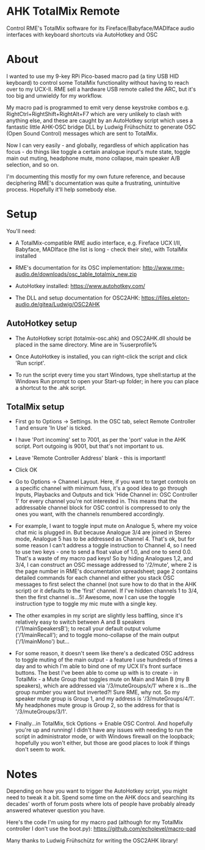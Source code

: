 # AHK TotalMix Remote
 Control RME's TotalMix software for its Fireface/Babyface/MADIface audio interfaces with keyboard shortcuts via AutoHotkey and OSC

# About
I wanted to use my 9-key RPi Pico-based macro pad (a tiny USB HID keyboard) to control some TotalMix functionality without having to reach over to my UCX-II. RME sell a hardware USB remote called the ARC, but it's too big and unwieldy for my workflow.

My macro pad is programmed to emit very dense keystroke combos e.g. RightCtrl+RightShift+RightAlt+F7 which are very unlikely to clash with anything else, and these are caught by an AutoHotkey script which uses a fantastic little AHK-OSC bridge DLL by Ludwig Frühschütz to generate OSC (Open Sound Control) messages which are sent to TotalMix.

Now I can very easily - and globally, regardless of which application has focus - do things like toggle a certain analogue input's mute state, toggle main out muting, headphone mute, mono collapse, main speaker A/B selection, and so on.

I'm documenting this mostly for my own future reference, and because deciphering RME's documentation was quite a frustrating, unintuitive process. Hopefully it'll help somebody else.

# Setup

You'll need:

* A TotalMix-compatible RME audio interface, e.g. Fireface UCX I/II, Babyface, MADIface (the list is long - check their site), with TotalMix installed

* RME's documentation for its OSC implementation: http://www.rme-audio.de/downloads/osc_table_totalmix_new.zip

* AutoHotkey installed: https://www.autohotkey.com/

* The DLL and setup documentation for OSC2AHK: https://files.eleton-audio.de/gitea/Ludwig/OSC2AHK


## AutoHotkey setup
* The AutoHotkey script (totalmix-osc.ahk) and OSC2AHK.dll should be placed in the same directory. Mine are in %userprofile%

* Once AutoHotkey is installed, you can right-click the script and click 'Run script'. 

* To run the script every time you start Windows, type shell:startup at the Windows Run prompt to open your Start-up folder; in here you can place a shortcut to the .ahk script.


## TotalMix setup

* First go to Options -> Settings. In the OSC tab, select Remote Controller 1 and ensure 'In Use' is ticked.

* I have 'Port incoming' set to 7001, as per the 'port' value in the AHK script. Port outgoing is 9001, but that's not important to us.

* Leave 'Remote Controller Address' blank - this is important!

* Click OK

* Go to Options -> Channel Layout. Here, if you want to target controls on a specific channel with minimum fuss, it's a good idea to go through Inputs, Playbacks and Outputs and tick 'Hide Channel in: OSC Controller 1' for every channel you're not interested in. This means that the addressable channel block for OSC control is compressed to only the ones you want, with the channels renumbered accordingly. 

* For example, I want to toggle input mute on Analogue 5, where my voice chat mic is plugged in. But because Analogue 3/4 are joined in Stereo mode, Analogue 5 has to be addressed as Channel 4. That's ok, but for some reason I can't address a toggle instruction to Channel 4, so I need to use two keys - one to send a float value of 1.0, and one to send 0.0. That's a waste of my macro pad keys! So by hiding Analogues 1,2, and 3/4, I can  construct an OSC message addressed to '/2/mute', where 2 is the page number in RME's documentation spreadsheet; page 2 contains detailed commands for each channel and either you stack OSC messages to first select the channel (not sure how to do that in the AHK script) or it defaults to the 'first' channel. If I've hidden channels 1 to 3/4, then the first channel is...5! Awesome, now I can use the toggle instruction type to toggle my mic mute with a single key.

* The other examples in my script are slightly less baffling, since it's relatively easy to switch between A and B speakers ('/1/mainSpeakersB'); to recall your default output volume ('/1/mainRecall'); and to toggle mono-collapse of the main output ('/1/mainMono') but...

* For some reason, it doesn't seem like there's a dedicated OSC address to toggle muting of the main output - a feature I use hundreds of times a day and to which I'm able to bind one of my UCX II's front surface buttons. The best I've been able to come up with is to create - in TotalMix - a Mute Group that toggles mute on Main and Main B (my B speakers), which are addressed via '/3/muteGroups/x/1' where x is...the group number you want but inverted?! Sure RME, why not. So my speaker mute group is Group 1, and my address is '/3/muteGroups/4/1'. My headphones mute group is Group 2, so the address for that is '/3/muteGroups/3/1'. 

* Finally...in TotalMix, tick Options -> Enable OSC Control. And hopefully you're up and running! I didn't have any issues with needing to run the script in administrator mode, or with Windows firewall on the loopback; hopefully you won't either, but those are good places to look if things don't seem to work.


# Notes

Depending on how you want to trigger the AutoHotkey script, you might need to tweak it a bit. Spend some time on the AHK docs and searching its decades' worth of forum posts where lots of people have probably already answered whatever question you have. 

Here's the code I'm using for my macro pad (although for my TotalMix controller I don't use the boot.py): https://github.com/echolevel/macro-pad

Many thanks to Ludwig Frühschütz for writing the OSC2AHK library!